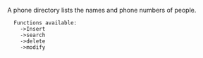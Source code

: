 A phone directory lists the names and phone numbers of people.

      Functions available:
        ->Insert
        ->search
        ->delete
        ->modify
